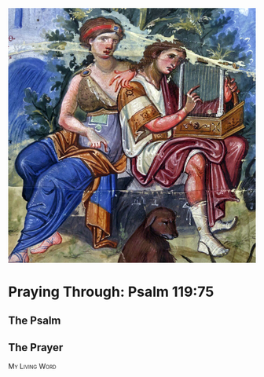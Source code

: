<img class="intro-right" src="art-paris-psalter.jpg">

<style>
  li {list-style-type: none;}
  p + ul {
    margin-top: -18px;
}
</style>

# Praying Through: Psalm 119:75

## The Psalm

## The Prayer

<div style="font-variant: small-caps;">
My Living Word
</div>
